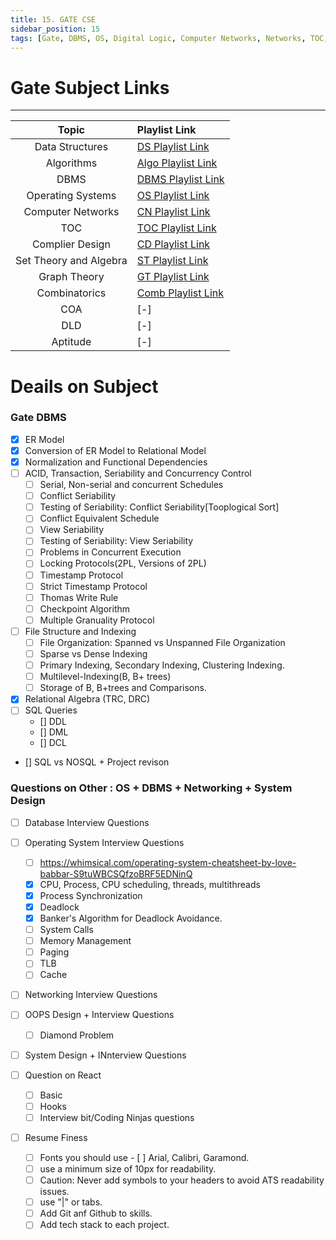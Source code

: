 ```yaml
---
title: 15. GATE CSE
sidebar_position: 15
tags: [Gate, DBMS, OS, Digital Logic, Computer Networks, Networks, TOC, Compiler, DSAlgo]
---
```


# Gate Subject Links
---

| Topic  | Playlist Link |
| :-----: | :--------------------- | 
| Data Structures             | [DS Playlist Link](https://youtube.com/playlist?list=PLXILvWEqvR6UhFZ03z3T1PgPiBvD9AGsB) | 
| Algorithms                  | [Algo Playlist Link](https://www.youtube.com/playlist?list=PLG9aCp4uE-s0Wx6ULfjttryYPgvfXhetP) | 
| DBMS                        | [DBMS Playlist Link](https://youtube.com/playlist?list=PLir19lgiavA2_4NJQxwFfEczVrC2yV4xC) |
| Operating Systems           | [OS Playlist Link](https://www.youtube.com/playlist?list=PLG9aCp4uE-s17rFjWM8KchGlffXgOzzVP) |
| Computer Networks           | [CN Playlist Link](https://www.youtube.com/playlist?list=PLir19lgiavA26fn-H2Doxq3KLuszTCGgE) |
| TOC                         | [TOC Playlist Link](https://www.youtube.com/playlist?list=PLG9aCp4uE-s1P6Z73Gbbh-kdDWwq5Bg7f) |
| Complier Design             | [CD Playlist Link](https://www.youtube.com/playlist?list=PLG9aCp4uE-s1NGf_6tQbDBsjLRjquKBE1) |
| Set Theory and Algebra      | [ST Playlist Link](https://www.youtube.com/playlist?list=PLEbnTDJUr_Ifg1ysuBhagRJ_Uky0VPP3X) |
| Graph Theory                | [GT Playlist Link](https://www.youtube.com/playlist?list=PLEbnTDJUr_IeX-ThnV_QNlc69YC9-uMDK) |
| Combinatorics               | [Comb Playlist Link](https://www.youtube.com/playlist?list=PLG9aCp4uE-s1piob_VKgFznKDOIOIf64F) |
| COA                         | [-] |
| DLD                         | [-]|
| Aptitude                    | [-]|

# Deails on Subject

### Gate DBMS
  - [x] ER Model
  - [x] Conversion of ER Model to Relational Model 
  - [x]	Normalization and Functional Dependencies
  - [ ] ACID, Transaction, Seriability and Concurrency Control
    - [ ] Serial, Non-serial and concurrent Schedules
    - [ ] Conflict Seriability
    - [ ] Testing of Seriability: Conflict Seriability[Tooplogical Sort]
    - [ ] Conflict Equivalent Schedule
    - [ ] View Seriability
    - [ ] Testing of Seriability: View Seriability
    - [ ] Problems in Concurrent Execution
    - [ ] Locking Protocols(2PL, Versions of 2PL)
    - [ ] Timestamp Protocol
    - [ ] Strict Timestamp Protocol
    - [ ] Thomas Write Rule
    - [ ] Checkpoint Algorithm
    - [ ] Multiple Granuality Protocol
  - [ ] File Structure and Indexing
    - [ ] File Organization: Spanned vs Unspanned File Organization
    - [ ] Sparse vs Dense Indexing
    - [ ] Primary Indexing, Secondary Indexing, Clustering Indexing.
    - [ ] Multilevel-Indexing(B, B+ trees)
    - [ ] Storage of B, B+trees and Comparisons.
  - [x] Relational Algebra (TRC, DRC)
  - [ ] SQL Queries
    - [] DDL
    - [] DML
    - [] DCL
  - [] SQL vs NOSQL + Project revison

### Questions on Other : OS + DBMS + Networking + System Design

- [ ] Database Interview Questions

- [ ] Operating System Interview Questions
  - [ ]	https://whimsical.com/operating-system-cheatsheet-by-love-babbar-S9tuWBCSQfzoBRF5EDNinQ				
  - [x]	CPU, Process, CPU scheduling, threads, multithreads																		
  - [x] Process Synchronization												
  - [x] Deadlock												
  - [x] Banker's Algorithm for Deadlock Avoidance.												
  - [ ] System Calls	
  - [ ] Memory Management																			
  - [ ] Paging										
  - [ ] TLB										
  - [ ] Cache

- [ ] Networking Interview Questions

- [ ] OOPS Design + Interview Questions
  - [ ] Diamond Problem

- [ ] System Design + INnterview Questions

- [ ] Question on React
  - [ ] Basic
  - [ ] Hooks
  - [ ] Interview bit/Coding Ninjas questions

- [ ] Resume Finess
  - [ ] Fonts you should use - [ ] Arial, Calibri, Garamond.
  - [ ] use a minimum size of 10px for readability.
  - [ ] Caution: Never add symbols to your headers to avoid ATS readability issues.
  - [ ] use "|" or tabs.
  - [ ] Add Git anf Github to skills.
  - [ ] Add tech stack to each project. 
